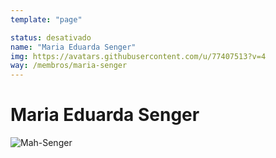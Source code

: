 ```yaml
---
template: "page"

status: desativado
name: "Maria Eduarda Senger"
img: https://avatars.githubusercontent.com/u/77407513?v=4
way: /membros/maria-senger
---
```


# Maria Eduarda Senger

 ![Mah-Senger](https://avatars.githubusercontent.com/u/77407513?v=4)